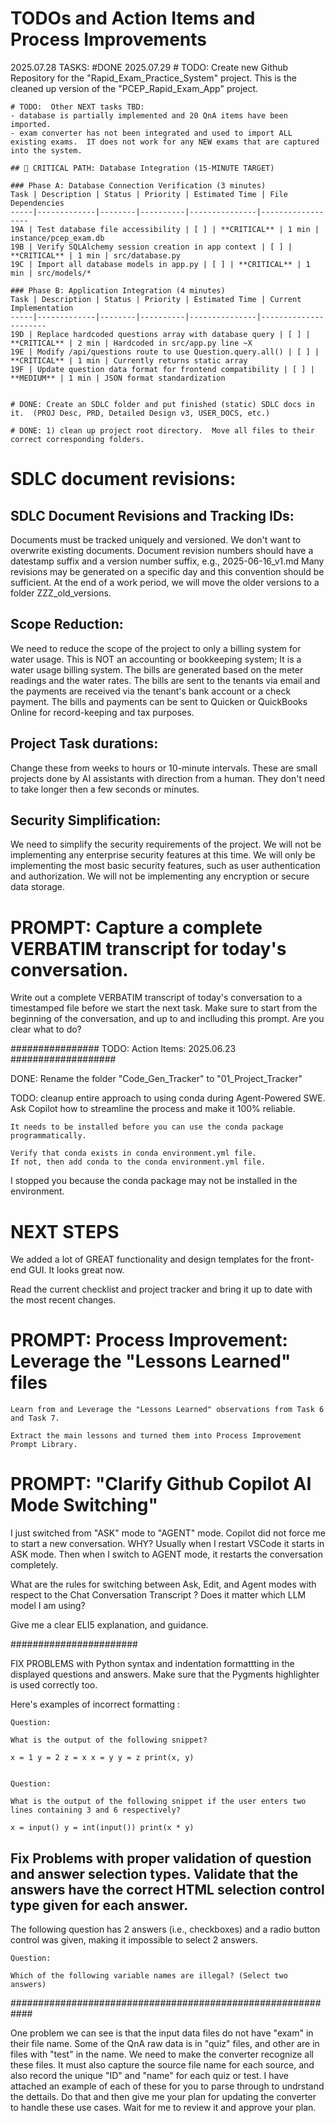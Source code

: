 
# TODOs and Action Items and Process Improvements

2025.07.28 TASKS: 
#DONE 2025.07.29
    # TODO: Create new Github Repository for the "Rapid_Exam_Practice_System" project. This is the cleaned up version of the "PCEP_Rapid_Exam_App" project.

    # TODO:  Other NEXT tasks TBD: 
    - database is partially implemented and 20 QnA items have been imported.
    - exam converter has not been integrated and used to import ALL existing exams.  IT does not work for any NEW exams that are captured into the system.

    ## 🚀 CRITICAL PATH: Database Integration (15-MINUTE TARGET)

    ### Phase A: Database Connection Verification (3 minutes)
    Task | Description | Status | Priority | Estimated Time | File Dependencies
    -----|-------------|--------|----------|---------------|------------------
    19A | Test database file accessibility | [ ] | **CRITICAL** | 1 min | instance/pcep_exam.db
    19B | Verify SQLAlchemy session creation in app context | [ ] | **CRITICAL** | 1 min | src/database.py
    19C | Import all database models in app.py | [ ] | **CRITICAL** | 1 min | src/models/*

    ### Phase B: Application Integration (4 minutes)
    Task | Description | Status | Priority | Estimated Time | Current Implementation
    -----|-------------|--------|----------|---------------|----------------------
    19D | Replace hardcoded questions array with database query | [ ] | **CRITICAL** | 2 min | Hardcoded in src/app.py line ~X
    19E | Modify /api/questions route to use Question.query.all() | [ ] | **CRITICAL** | 1 min | Currently returns static array
    19F | Update question data format for frontend compatibility | [ ] | **MEDIUM** | 1 min | JSON format standardization


    # DONE: Create an SDLC folder and put finished (static) SDLC docs in it.  (PROJ Desc, PRD, Detailed Design v3, USER_DOCS, etc.)

    # DONE: 1) clean up project root directory.  Move all files to their correct corresponding folders.  

# SDLC document revisions:

## SDLC Document Revisions and Tracking IDs:
Documents must be tracked uniquely and versioned. We don't want to overwrite existing documents.  Document revision numbers should have a datestamp suffix and a version number suffix, e.g., 2025-06-16_v1.md  Many revisions may be generated on a specific day and this convention should be sufficient.  At the end of a work period, we will move the older versions to a folder ZZZ_old_versions.

## Scope Reduction:
We need to reduce the scope of the project to only a billing system for water usage.  This is NOT an accounting or bookkeeping system; It is a water usage billing system.  The bills are generated based on the meter readings and the water rates.  The bills are sent to the tenants via email and the payments are received via the tenant's bank account or a check payment.   The bills and payments can be sent to Quicken or QuickBooks Online for record-keeping and tax purposes.

## Project Task durations:
Change these from weeks to hours or 10-minute intervals.  These are small projects done by AI assistants with direction from a human.  They don't need to take longer then a few seconds or minutes.

## Security Simplification:
We need to simplify the security requirements of the project.  We will not be implementing any enterprise security features at this time.  We will only be implementing the most basic security features, such as user authentication and authorization.  We will not be implementing any encryption or secure data storage.


# PROMPT: Capture a complete VERBATIM transcript for today's conversation.  
Write out a complete VERBATIM transcript of today's conversation to a timestamped file before we start the next task.  Make sure to start from the beginning of the conversation, and up to and inclluding this prompt.  Are you clear what to do?   


################ TODO: Action Items: 2025.06.23 ###################

DONE: Rename the folder "Code_Gen_Tracker" to "01_Project_Tracker"


TODO: cleanup entire approach to using conda during Agent-Powered SWE.  
    Ask Copilot how to streamline the process and make it 100% reliable.  

    It needs to be installed before you can use the conda package programmatically.  

    Verify that conda exists in conda environment.yml file.  
    If not, then add conda to the conda environment.yml file.  

I stopped you because the conda package may not be installed in the environment.   

# NEXT STEPS
We added a lot of GREAT functionality and design templates for the front-end GUI.   It looks great now.  

Read the current checklist and project tracker and bring it up to date with the most recent changes. 

# PROMPT: Process Improvement: Leverage the "Lessons Learned" files 
    
    Learn from and Leverage the "Lessons Learned" observations from Task 6 and Task 7.  
    
    Extract the main lessons and turned them into Process Improvement Prompt Library.  

# PROMPT: "Clarify Github Copilot AI Mode Switching"
I just switched from "ASK" mode to "AGENT" mode. Copilot did not force me to start a new conversation. WHY? Usually when I restart VSCode it starts in ASK mode. Then when I switch to AGENT mode, it restarts the conversation completely.

What are the rules for switching between Ask, Edit, and Agent modes with respect to the Chat Conversation Transcript ? Does it matter which LLM model I am using?

Give me a clear ELI5 explanation, and guidance.


#######################

FIX PROBLEMS with Python syntax and indentation formattting in the displayed questions and answers. Make sure that the Pygments highlighter is used correctly too.   

Here's  examples of incorrect formatting :  

    Question:

    What is the output of the following snippet?

    x = 1 y = 2 z = x x = y y = z print(x, y)


    Question:

    What is the output of the following snippet if the user enters two lines containing 3 and 6 respectively?

    x = input() y = int(input()) print(x * y)

## Fix Problems with proper validation of question and answer selection types.  Validate that the answers have the correct HTML selection control type given for each answer. 

The following question has 2 answers (i.e., checkboxes) and a radio button control was given, making it impossible to select 2 answers.  

    Question:

    Which of the following variable names are illegal? (Select two answers)

############################################################


One problem we can see is that the input data files do not have "exam"  in their file name.   Some of the QnA raw data is in "quiz" files, and other are in files with "test" in the name.  We need to make the converter recognize all these files.  It must also capture the source file name for each source, and also record the unique "ID" and "name" for each quiz or test.   I have attached an example of each of these for you to parse through to undrstand the dettails.  Do that and then give me your plan for updating the converter to handle these use cases.  Wait for me to review it and approve your plan.  

